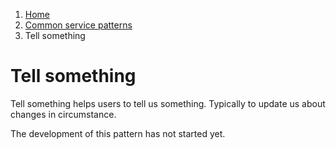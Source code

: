 1.  [Home](/docs/core/contents)
2.	[Common service patterns](/docs/core/common-service-patterns/overview)
3.  Tell something

# Tell something

Tell something helps users to tell us something. Typically to update us about changes in circumstance.

The development of this pattern has not started yet.
